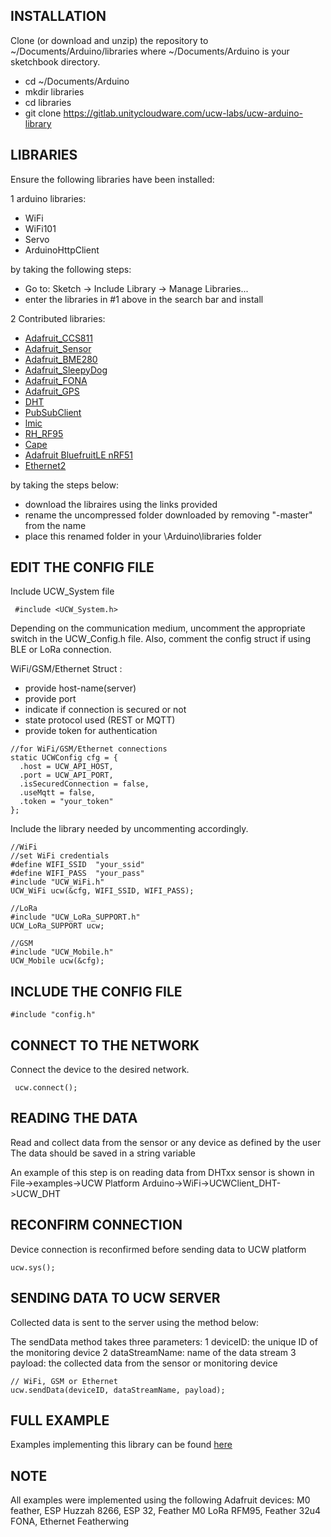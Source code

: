 
## INSTALLATION

Clone (or download and unzip) the repository to ~/Documents/Arduino/libraries where ~/Documents/Arduino is your sketchbook directory.
		
* cd ~/Documents/Arduino
* mkdir libraries
* cd libraries
* git clone https://gitlab.unitycloudware.com/ucw-labs/ucw-arduino-library

			
## LIBRARIES

Ensure the following libraries have been installed:

1 arduino libraries:  	
* WiFi
* WiFi101
* Servo
* ArduinoHttpClient
	
by taking the following steps:  
* Go to: Sketch -> Include Library -> Manage Libraries...
* enter the libraries in #1 above in the search bar and install
		
2 Contributed libraries:
* [Adafruit_CCS811](https://github.com/adafruit/Adafruit_CCS811)
* [Adafruit_Sensor](https://github.com/adafruit/Adafruit_Sensor)
* [Adafruit_BME280](https://github.com/adafruit/Adafruit_BME280)
* [Adafruit_SleepyDog](https://github.com/adafruit/Adafruit_SleepyDog)
* [Adafruit_FONA](https://github.com/adafruit/Adafruit_FONA)
* [Adafruit_GPS](https://github.com/adafruit/Adafruit_GPS)
* [DHT](https://github.com/adafruit/DHT-sensor-library)
* [PubSubClient](https://github.com/knolleary/pubsubclient)
* [lmic](https://github.com/matthijskooijman/arduino-lmic)
* [RH_RF95](https://github.com/PaulStoffregen/RadioHead)
* [Cape](https://github.com/gioblu/Cape)
* [Adafruit BluefruitLE nRF51](https://github.com/adafruit/Adafruit_BluefruitLE_nRF51)
* [Ethernet2](https://github.com/adafruit/Ethernet2)
					
by taking the steps below:
* download the libraires using the links provided
* rename the uncompressed folder downloaded by removing "-master" from the name
* place this renamed folder in your \Arduino\libraries folder
				

## EDIT THE CONFIG FILE
	
Include UCW_System file
```	
 #include <UCW_System.h>
```
  
Depending on the communication medium, uncomment the appropriate switch in the UCW_Config.h file.
Also, comment the config struct if using BLE or LoRa connection.
		
WiFi/GSM/Ethernet Struct :   
* provide host-name(server)  
* provide port   
* indicate if connection is secured or not  
* state protocol used (REST or MQTT)  
* provide token for authentication  
  
```
//for WiFi/GSM/Ethernet connections 
static UCWConfig cfg = {
  .host = UCW_API_HOST,
  .port = UCW_API_PORT,
  .isSecuredConnection = false,
  .useMqtt = false,   
  .token = "your_token"
};
```     	
Include the library needed by uncommenting accordingly.
 
```	
//WiFi
//set WiFi credentials
#define WIFI_SSID  "your_ssid"
#define WIFI_PASS  "your_pass"
#include "UCW_WiFi.h"
UCW_WiFi ucw(&cfg, WIFI_SSID, WIFI_PASS);
  
//LoRa			
#include "UCW_LoRa_SUPPORT.h"
UCW_LoRa_SUPPORT ucw;
  		
//GSM			
#include "UCW_Mobile.h"
UCW_Mobile ucw(&cfg);
```
  
  
## INCLUDE THE CONFIG FILE
```
#include "config.h"
```
  	
## CONNECT TO THE NETWORK
  
Connect the device to the desired network.
```
 ucw.connect();
```
  	
  
## READING THE DATA
  
Read and collect data from the sensor or any device as defined by the user
The data should be saved in a string variable
  
An example of this step is on reading data from DHTxx sensor is shown in File->examples->UCW Platform Arduino->WiFi->UCWClient_DHT->UCW_DHT
  
  
## RECONFIRM CONNECTION
  
Device connection is reconfirmed before sending data to UCW platform
```
ucw.sys();
```
  	
  
## SENDING DATA TO UCW SERVER
  
Collected data is sent to the server using the method below:
  
The sendData method takes three parameters:
1 deviceID: the unique ID of the monitoring device
2 dataStreamName: name of the data stream
3 payload: the collected data from the sensor or monitoring device
```
// WiFi, GSM or Ethernet
ucw.sendData(deviceID, dataStreamName, payload);
```
  	
   
## FULL EXAMPLE
  
Examples implementing this library can be found [here](https://gitlab.unitycloudware.com/ucw-labs/ucw-arduino-library/examples)
  
  
## NOTE 
 
All examples were implemented using the following Adafruit devices: M0 feather, ESP Huzzah 8266, ESP 32, Feather M0 LoRa RFM95, Feather 32u4 FONA, Ethernet Featherwing
